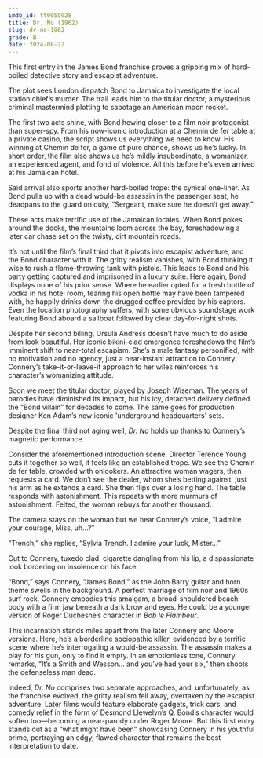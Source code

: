 ```yaml
---
imdb_id: tt0055928
title: Dr. No (1962)
slug: dr-no-1962
grade: B-
date: 2024-08-22
---
```


This first entry in the James Bond franchise proves a gripping mix of hard-boiled detective story and escapist adventure.

The plot sees London dispatch Bond to Jamaica to investigate the local station chief’s murder. The trail leads him to the titular doctor, a mysterious criminal mastermind plotting to sabotage an American moon rocket.

The first two acts shine, with Bond hewing closer to a film noir protagonist than super-spy. From his now-iconic introduction at a Chemin de fer table at a private casino, the script shows us everything we need to know. His winning at Chemin de fer, a game of pure chance, shows us he’s lucky. In short order, the film also shows us he’s mildly insubordinate, a womanizer, an experienced agent, and fond of violence. All this before he’s even arrived at his Jamaican hotel.

Said arrival also sports another hard-boiled trope: the cynical one-liner. As Bond pulls up with a dead would-be assassin in the passenger seat, he deadpans to the guard on duty, “Sergeant, make sure he doesn’t get away.”

These acts make terrific use of the Jamaican locales. When Bond pokes around the docks, the mountains loom across the bay, foreshadowing a later car chase set on the twisty, dirt mountain roads.

It’s not until the film’s final third that it pivots into escapist adventure, and the Bond character with it. The gritty realism vanishes, with Bond thinking it wise to rush a flame-throwing tank with pistols. This leads to Bond and his party getting captured and imprisoned in a luxury suite. Here again, Bond displays none of his prior sense. Where he earlier opted for a fresh bottle of vodka in his hotel room, fearing his open bottle may have been tampered with, he happily drinks down the drugged coffee provided by his captors. Even the location photography suffers, with some obvious soundstage work featuring Bond aboard a sailboat followed by clear day-for-night shots.

Despite her second billing, Ursula Andress doesn’t have much to do aside from look beautiful. Her iconic bikini-clad emergence foreshadows the film’s imminent shift to near-total escapism. She’s a male fantasy personified, with no motivation and no agency, just a near-instant attraction to Connery. Connery’s take-it-or-leave-it approach to her wiles reinforces his character’s womanizing attitude.

Soon we meet the titular doctor, played by Joseph Wiseman. The years of parodies have diminished its impact, but his icy, detached delivery defined the “Bond villain” for decades to come. The same goes for production designer Ken Adam’s now iconic 'underground headquarters' sets.

Despite the final third not aging well, _Dr. No_ holds up thanks to Connery’s magnetic performance.

Consider the aforementioned introduction scene. Director Terence Young cuts it together so well, it feels like an established trope. We see the Chemin de fer table, crowded with onlookers. An attractive woman wagers, then requests a card. We don’t see the dealer, whom she’s betting against, just his arm as he extends a card. She then flips over a losing hand. The table responds with astonishment. This repeats with more murmurs of astonishment. Felted, the woman rebuys for another thousand.

The camera stays on the woman but we hear Connery’s voice, “I admire your courage, Miss, uh...?”

“Trench,” she replies, “Sylvia Trench. I admire your luck, Mister...”

Cut to Connery, tuxedo clad, cigarette dangling from his lip, a dispassionate look bordering on insolence on his face.

“Bond,” says Connery, “James Bond,” as the John Barry guitar and horn theme swells in the background. A perfect marriage of film noir and 1960s surf rock. Connery embodies this amalgam, a broad-shouldered beach body with a firm jaw beneath a dark brow and eyes. He could be a younger version of Roger Duchesne’s character in <span data-imdb-id="tt0047892">_Bob le Flambeur_</span>.

This incarnation stands miles apart from the later Connery and Moore versions. Here, he’s a borderline sociopathic killer, evidenced by a terrific scene where he’s interrogating a would-be assassin. The assassin makes a play for his gun, only to find it empty. In an emotionless tone, Connery remarks, “It’s a Smith and Wesson… and you’ve had your six,” then shoots the defenseless man dead.

Indeed, _Dr. No_ comprises two separate approaches, and, unfortunately, as the franchise evolved, the gritty realism fell away, overtaken by the escapist adventure. Later films would feature elaborate gadgets, trick cars, and comedy relief in the form of Desmond Llewelyn’s Q. Bond’s character would soften too—becoming a near-parody under Roger Moore. But this first entry stands out as a “what might have been” showcasing Connery in his youthful prime, portraying an edgy, flawed character that remains the best interpretation to date.
